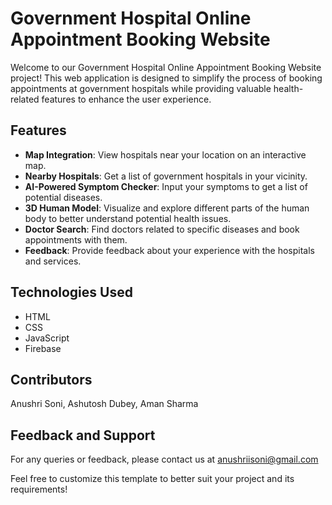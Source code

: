 # Government Hospital Online Appointment Booking Website

Welcome to our Government Hospital Online Appointment Booking Website project! This web application is designed to simplify the process of booking appointments at government hospitals while providing valuable health-related features to enhance the user experience.

## Features

- **Map Integration**: View hospitals near your location on an interactive map.
- **Nearby Hospitals**: Get a list of government hospitals in your vicinity.
- **AI-Powered Symptom Checker**: Input your symptoms to get a list of potential diseases.
- **3D Human Model**: Visualize and explore different parts of the human body to better understand potential health issues.
- **Doctor Search**: Find doctors related to specific diseases and book appointments with them.
- **Feedback**: Provide feedback about your experience with the hospitals and services.

## Technologies Used

- HTML
- CSS
- JavaScript
- Firebase

## Contributors

Anushri Soni, Ashutosh Dubey, Aman Sharma

## Feedback and Support

For any queries or feedback, please contact us at anushriisoni@gmail.com

Feel free to customize this template to better suit your project and its requirements!
